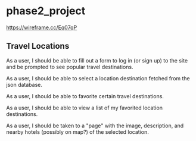 # phase2_project

https://wireframe.cc/Eq07qP

## Travel Locations 
As a user, I should be able to fill out a form to log in (or sign up) to the site and be prompted to see popular travel destinations.

As a user, I should be able to select a location destination fetched from the json database.

As a user, I should be able to favorite certain travel destinations.

As a user, I should be able to view a list of my favorited location destinations.

As a user, I should be taken to a "page" with the image, description, and nearby hotels (possibly on map?) of the selected location.
